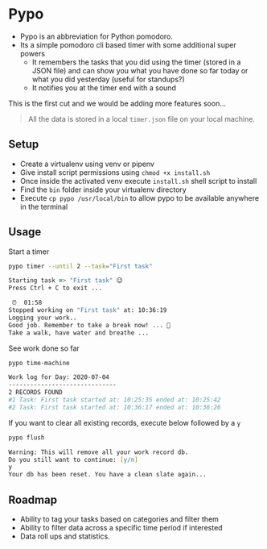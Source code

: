 # Pypo

- Pypo is an abbreviation for Python pomodoro. 
- Its a simple pomodoro cli based timer with some additional super powers
  - It remembers the tasks that you did using the timer (stored in a JSON file) and can show you what you have done so far today or what you did yesterday (useful for standups?) 
  - It notifies you at the timer end with a sound

This is the first cut and we would be adding more features soon...

> All the data is stored in a local `timer.json` file on your local machine.

## Setup

- Create a virtualenv using venv or pipenv
- Give install script permissions using `chmod +x install.sh`
- Once inside the activated venv execute `install.sh` shell script to install
- Find the `bin` folder inside your virtualenv directory
- Execute `cp pypo /usr/local/bin` to allow pypo to be available anywhere in the terminal


## Usage

Start a timer

```zsh
pypo timer --until 2 --task="First task"
```

```zsh
Starting task => "First task" 😉
Press Ctrl + C to exit ...

 ⏰  01:58
Stopped working on "First task" at: 10:36:19
Logging your work..
Good job. Remember to take a break now! ... 🏃️
Take a walk, have water and breathe ...
```

See work done so far

```zsh
pypo time-machine
```

```zsh
Work log for Day: 2020-07-04
------------------------------
2 RECORDS FOUND
#1 Task: First task started at: 10:25:35 ended at: 10:25:42
#2 Task: First task started at: 10:36:17 ended at: 10:36:26
```

If you want to clear all existing records, execute below followed by a `y`

```zsh
pypo flush
```

```zsh
Warning: This will remove all your work record db.
Do you still want to continue: [y/n]
y
Your db has been reset. You have a clean slate again...
```

## Roadmap

- Ability to tag your tasks based on categories and filter them
- Ability to filter data across a specific time period if interested
- Data roll ups and statistics.